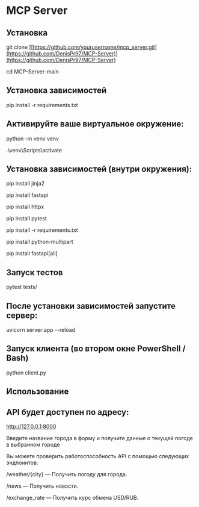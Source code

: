 
# MCP Server

## Установка
git clone [[https://github.com/yourusername/mcp_server.git](https://github.com/DenisPr97/MCP-Server)](https://github.com/DenisPr97/MCP-Server)

cd MCP-Server-main


## Установка зависимостей 
pip install -r requirements.txt

## Активируйте ваше виртуальное окружение:
python -m venv venv

.\venv\Scripts\activate


## Установка зависимостей (внутри окружения): 
pip install jinja2 

pip install fastapi

pip install httpx

pip install pytest

pip install -r requirements.txt

pip install python-multipart

pip install fastapi[all]

## Запуск тестов
pytest tests/

## После установки зависимостей запустите сервер:
uvicorn server:app --reload

## Запуск клиента (во втором окне PowerShell / Bash)
python client.py


## Использование
## API будет доступен по адресу:
http://127.0.0.1:8000

Введите название города в форму и получите данные о текущей погоде в выбранном городе 

Вы можете проверить работоспособность API с помощью следующих эндпоинтов:

/weather/{city} — Получить погоду для города.

/news — Получить новости.

/exchange_rate — Получить курс обмена USD/RUB.

